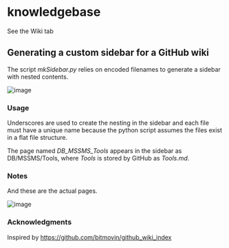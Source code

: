 # knowledgebase

See the Wiki tab

## Generating a custom sidebar for a GitHub wiki 
The script _mkSidebar.py_ relies on encoded filenames to generate a sidebar with nested contents. 

![image](https://github.com/Parks-Laboratory/knowledgebase/blob/master/images/generated_sidebar.PNG)

### Usage
Underscores are used to create the nesting in the sidebar and each file must have a unique name because the python script assumes the files exist in a flat file structure. 

The page named _DB_MSSMS_Tools_ appears in the sidebar as DB/MSSMS/Tools, where _Tools_ is stored by GitHub as _Tools.md_.

### Notes
And these are the actual pages. 

![image](https://github.com/Parks-Laboratory/knowledgebase/blob/master/images/actual_files.PNG)

### Acknowledgments
Inspired by https://github.com/bitmovin/github_wiki_index
